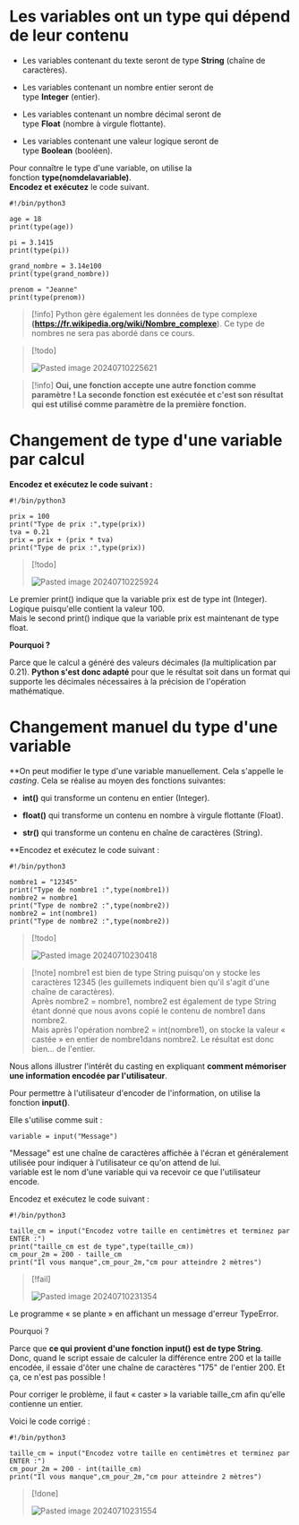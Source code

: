 # Les variables ont un type qui dépend de leur contenu


- Les variables contenant du texte seront de type **String** (chaîne de caractères).

- Les variables contenant un nombre entier seront de type **Integer** (entier).

- Les variables contenant un nombre décimal seront de type **Float** (nombre à virgule flottante).

- Les variables contenant une valeur logique seront de type **Boolean** (booléen).


Pour connaître le type d'une variable, on utilise la fonction **type(nomdelavariable)**.  
**Encodez et exécutez** le code suivant.

```
#!/bin/python3

age = 18
print(type(age))

pi = 3.1415
print(type(pi))

grand_nombre = 3.14e100
print(type(grand_nombre))

prenom = "Jeanne"
print(type(prenom))
```

>[!info] Python gère également les données de type complexe **(https://fr.wikipedia.org/wiki/Nombre_complexe**). Ce type de nombres ne sera pas abordé dans ce cours.  

>[!todo]
>
>![Pasted image 20240710225621](https://github.com/user-attachments/assets/aee33e73-8311-454d-b4c8-0bd6380202b4)


>[!info] **Oui, une fonction accepte une autre fonction comme paramètre ! La seconde fonction est exécutée et c'est son résultat qui est utilisé comme paramètre de la première fonction.**


# Changement de type d'une variable par calcul

**Encodez et exécutez le code suivant :**

```
#!/bin/python3

prix = 100
print("Type de prix :",type(prix))
tva = 0.21
prix = prix + (prix * tva)
print("Type de prix :",type(prix))
```

>[!todo]
>
>![Pasted image 20240710225924](https://github.com/user-attachments/assets/aa95b52f-0a71-4118-853f-b87f939ddfd7)


Le premier print() indique que la variable prix est de type int (Integer). Logique puisqu'elle contient la valeur 100.  
Mais le second print() indique que la variable prix est maintenant de type float.    

**Pourquoi ?**

Parce que le calcul a généré des valeurs décimales (la multiplication par 0.21). **Python s'est donc adapté** pour que le résultat soit dans un format qui supporte les décimales nécessaires à la précision de l'opération mathématique.

# Changement manuel du type d'une variable

**On peut modifier le type d'une variable manuellement. Cela s'appelle le *casting*. 
Cela se réalise au moyen des fonctions suivantes:

- **int()** qui transforme un contenu en entier (Integer).

- **float()** qui transforme un contenu en nombre à virgule flottante (Float).

- **str()** qui transforme un contenu en chaîne de caractères (String).


**Encodez et exécutez le code suivant :

```
#!/bin/python3

nombre1 = "12345"
print("Type de nombre1 :",type(nombre1))
nombre2 = nombre1
print("Type de nombre2 :",type(nombre2))
nombre2 = int(nombre1)
print("Type de nombre2 :",type(nombre2))
```

>[!todo]
>
>![Pasted image 20240710230418](https://github.com/user-attachments/assets/c2bcb7ab-b8c3-403f-9cd6-7dedb0ae5d86)


>[!note] nombre1 est bien de type String puisqu'on y stocke les caractères 12345 (les guillemets indiquent bien qu'il s'agit d'une chaîne de caractères).      
Après nombre2 = nombre1, nombre2 est également de type String étant donné que nous avons copié le contenu de nombre1 dans nombre2.  
Mais après l'opération nombre2 = int(nombre1), on stocke la valeur « castée » en entier de nombre1dans nombre2. Le résultat est donc bien... de l'entier.

Nous allons illustrer l'intérêt du casting en expliquant **comment mémoriser une information encodée par l'utilisateur**.

Pour permettre à l'utilisateur d'encoder de l'information, on utilise la fonction **input()**.

Elle s'utilise comme suit :
```
variable = input("Message")
```

"Message" est une chaîne de caractères affichée à l'écran et généralement utilisée pour indiquer à l'utilisateur ce qu'on attend de lui.  
variable est le nom d'une variable qui va recevoir ce que l'utilisateur encode.

Encodez et exécutez le code suivant :
```
#!/bin/python3

taille_cm = input("Encodez votre taille en centimètres et terminez par ENTER :")
print("taille_cm est de type",type(taille_cm)) 
cm_pour_2m = 200 - taille_cm
print("Il vous manque",cm_pour_2m,"cm pour atteindre 2 mètres")
```

>[!fail]
>
>![Pasted image 20240710231354](https://github.com/user-attachments/assets/8a0b0cf0-e8a2-4d23-8a39-c277e236135d)


Le programme « se plante » en affichant un message d'erreur TypeError.

Pourquoi ?

Parce que **ce qui provient d'une fonction input() est de type String**.  
Donc, quand le script essaie de calculer la différence entre 200 et la taille encodée, il essaie d'ôter une chaîne de caractères "175" de l'entier 200. Et ça, ce n'est pas possible !

Pour corriger le problème, il faut « caster » la variable taille_cm afin qu'elle contienne un entier.

Voici le code corrigé :
```
#!/bin/python3

taille_cm = input("Encodez votre taille en centimètres et terminez par ENTER :")
cm_pour_2m = 200 - int(taille_cm)
print("Il vous manque",cm_pour_2m,"cm pour atteindre 2 mètres")
```

>[!done]
>
>![Pasted image 20240710231554](https://github.com/user-attachments/assets/ea1e72d2-f25b-44b9-ad28-6078fed8fc5a)


